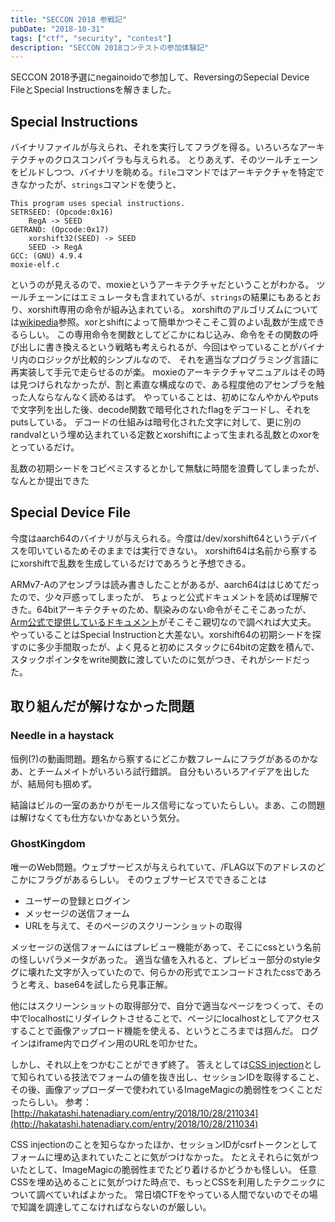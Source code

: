 ```yaml
---
title: "SECCON 2018 参戦記"
pubDate: "2018-10-31"
tags: ["ctf", "security", "contest"]
description: "SECCON 2018コンテストの参加体験記"
---
```


SECCON 2018予選にnegainoidoで参加して、ReversingのSepecial Device FileとSpecial Instructionsを解きました。

## Special Instructions
バイナリファイルが与えられ、それを実行してフラグを得る。いろいろなアーキテクチャのクロスコンパイラも与えられる。
とりあえず、そのツールチェーンをビルドしつつ、バイナリを眺める。`file`コマンドではアーキテクチャを特定できなかったが、`strings`コマンドを使うと、
```
This program uses special instructions.
SETRSEED: (Opcode:0x16)
    RegA -> SEED
GETRAND: (Opcode:0x17)
    xorshift32(SEED) -> SEED
    SEED -> RegA
GCC: (GNU) 4.9.4
moxie-elf.c
```
というのが見えるので、moxieというアーキテクチャだということがわかる。
ツールチェーンにはエミュレータも含まれているが、`strings`の結果にもあるとおり、xorshift専用の命令が組み込まれている。
xorshiftのアルゴリズムについては[wikipedia](https://ja.wikipedia.org/wiki/Xorshift)参照。xorとshiftによって簡単かつそこそこ質のよい乱数が生成できるらしい。
この専用命令を関数としてどこかにねじ込み、命令をその関数の呼び出しに書き換えるという戦略も考えられるが、今回はやっていることがバイナリ内のロジックが比較的シンプルなので、
それを適当なプログラミング言語に再実装して手元で走らせるのが楽。
moxieのアーキテクチャマニュアルはその時は見つけられなかったが、割と素直な構成なので、ある程度他のアセンブラを触った人ならなんなく読めるはず。
やっていることは、初めになんやかんやputsで文字列を出した後、decode関数で暗号化されたflagをデコードし、それをputsしている。
デコードの仕組みは暗号化された文字に対して、更に別のrandvalという埋め込まれている定数とxorshiftによって生まれる乱数とのxorをとっているだけ。

乱数の初期シードをコピペミスするとかして無駄に時間を浪費してしまったが、なんとか提出できた

## Special Device File
今度はaarch64のバイナリが与えられる。今度は/dev/xorshift64というデバイスを叩いているためそのままでは実行できない。
xorshift64は名前から察するにxorshiftで乱数を生成しているだけであろうと予想できる。

ARMv7-Aのアセンブラは読み書きしたことがあるが、aarch64ははじめてだったので、少々戸惑ってしまったが、
ちょっと公式ドキュメントを読めば理解できた。64bitアーキテクチャのため、馴染みのない命令がそこそこあったが、
[Arm公式で提供しているドキュメント](https://developer.arm.com/products/architecture/cpu-architecture/a-profile/docs/100076/latest/part-a-instruction-set-overview/overview-of-aarch64-state/registers-in-aarch64-state)がそこそこ親切なので調べれば大丈夫。
やっていることはSpecial Instructionと大差ない。xorshift64の初期シードを探すのに多少手間取ったが、よく見ると初めにスタックに64bitの定数を積んで、スタックポインタをwrite関数に渡していたのに気がつき、それがシードだった。

## 取り組んだが解けなかった問題
### Needle in a haystack
恒例(?)の動画問題。題名から察するにどこか数フレームにフラグがあるのかなあ、とチームメイトがいろいろ試行錯誤。
自分もいろいろアイデアを出したが、結局何も掴めず。

結論はビルの一室のあかりがモールス信号になっていたらしい。まあ、この問題は解けなくても仕方ないかなあという気分。

### GhostKingdom
唯一のWeb問題。ウェブサービスが与えられていて、/FLAG以下のアドレスのどこかにフラグがあるらしい。
そのウェブサービスでできることは
- ユーザーの登録とログイン
- メッセージの送信フォーム
- URLを与えて、そのページのスクリーンショットの取得

メッセージの送信フォームにはプレビュー機能があって、そこにcssという名前の怪しいパラメータがあった。
適当な値を入れると、プレビュー部分のstyleタグに壊れた文字が入っていたので、何らかの形式でエンコードされたcssであろうと考え、base64を試したら見事正解。

他にはスクリーンショットの取得部分で、自分で適当なページをつくって、その中でlocalhostにリダイレクトさせることで、ページにlocalhostとしてアクセスすることで画像アップロード機能を使える、というところまでは掴んだ。
ログインはiframe内でログイン用のURLを叩かせた。

しかし、それ以上をつかむことができず終了。
答えとしては[CSS injection](https://speakerdeck.com/lmt_swallow/css-injection-plus-plus-ji-cun-shou-fa-falsegai-guan-todui-ce)として知られている技法でフォームの値を抜き出し、セッションIDを取得すること、
その後、画像アップローダーで使われているImageMagicの脆弱性をつくことだったらしい。
参考：[http://hakatashi.hatenadiary.com/entry/2018/10/28/211034](http://hakatashi.hatenadiary.com/entry/2018/10/28/211034)

CSS injectionのことを知らなかったほか、セッションIDがcsrfトークンとしてフォームに埋め込まれていたことに気がつけなかった。
たとえそれらに気がついたとして、ImageMagicの脆弱性までたどり着けるかどうかも怪しい。
任意CSSを埋め込めることに気がつけた時点で、もっとCSSを利用したテクニックについて調べていればよかった。
常日頃CTFをやっている人間でないのでその場で知識を調達してこなければならないのが厳しい。

